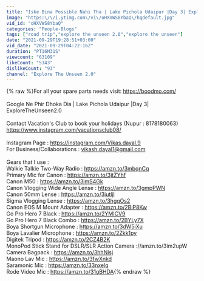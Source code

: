```yaml
---
title: "Iske Bina Possible Nahi Tha | Lake Pichola Udaipur |Day 3| ExploreTheUnseen2.0"
image: "https:\/\/i.ytimg.com\/vi\/oHXVWS8YbaQ\/hqdefault.jpg"
vid_id: "oHXVWS8YbaQ"
categories: "People-Blogs"
tags: ["road trip","explore the unseen 2.0","explore the unseen"]
date: "2021-09-29T19:28:51+03:00"
vid_date: "2021-09-29T04:22:16Z"
duration: "PT16M31S"
viewcount: "63109"
likeCount: "5343"
dislikeCount: "93"
channel: "Explore The Unseen 2.0"
---
```

{% raw %}For all your spare parts needs visit:  <a rel="nofollow" target="blank" href="https://boodmo.com/">https://boodmo.com/</a><br /><br />Google Ne Phir Dhoka Dia | Lake Pichola Udaipur |Day 3| ExploreTheUnseen2.0 <br /><br />Contact Vacation's Club to book your holidays (Nupur : 8178180063)<br /><a rel="nofollow" target="blank" href="https://www.instagram.com/vacationsclub08/">https://www.instagram.com/vacationsclub08/</a><br /><br />Instagram Page : <a rel="nofollow" target="blank" href="https://instagram.com/Vikas.dayal.9">https://instagram.com/Vikas.dayal.9</a><br />For Business/Collaborations  : vikash.dayal1@gmail.com<br /><br />Gears that I use : <br />Walkie Talkie Two-Way Radio : <a rel="nofollow" target="blank" href="https://amzn.to/3mbqnCq">https://amzn.to/3mbqnCq</a><br />Primary Mic for Canon : <a rel="nofollow" target="blank" href="https://amzn.to/3jtZYhf">https://amzn.to/3jtZYhf</a><br />Canon M50 : <a rel="nofollow" target="blank" href="https://amzn.to/3imS4Gk">https://amzn.to/3imS4Gk</a><br />Canon Vlogging Wide Angle Lense : <a rel="nofollow" target="blank" href="https://amzn.to/3gmpPWN">https://amzn.to/3gmpPWN</a><br />Canon 50mm Lense : <a rel="nofollow" target="blank" href="https://amzn.to/3iutljI">https://amzn.to/3iutljI</a><br />Sigma Vlogging Lense : <a rel="nofollow" target="blank" href="https://amzn.to/3hgqOs2">https://amzn.to/3hgqOs2</a><br />Canon EOS M Mount Adapter : <a rel="nofollow" target="blank" href="https://amzn.to/2BiP8Kw">https://amzn.to/2BiP8Kw</a><br />Go Pro Hero 7 Black : <a rel="nofollow" target="blank" href="https://amzn.to/2YMICV9">https://amzn.to/2YMICV9</a><br />Go Pro Hero 7 Black Combo : <a rel="nofollow" target="blank" href="https://amzn.to/2BYLy7X">https://amzn.to/2BYLy7X</a><br />Boya Shortgun Microphone : <a rel="nofollow" target="blank" href="https://amzn.to/3dW5iXu">https://amzn.to/3dW5iXu</a><br />Boya Lavalier Microphone : <a rel="nofollow" target="blank" href="https://amzn.to/2Zkk1py">https://amzn.to/2Zkk1py</a><br />Digitek Tripod : <a rel="nofollow" target="blank" href="https://amzn.to/2CZ4B2K">https://amzn.to/2CZ4B2K</a><br />MonoPod Stick Stand for DSLR/SLR Action Camera ://amzn.to/3im2upW<br />Camera Bagpack : <a rel="nofollow" target="blank" href="https://amzn.to/3hhNisj">https://amzn.to/3hhNisj</a><br />Maono Lav Mic : <a rel="nofollow" target="blank" href="https://amzn.to/3fwXnkd">https://amzn.to/3fwXnkd</a><br />Saramonic Mic : <a rel="nofollow" target="blank" href="https://amzn.to/33nxelq">https://amzn.to/33nxelq</a><br />Rode Video Mic : <a rel="nofollow" target="blank" href="https://amzn.to/31gBHDA">https://amzn.to/31gBHDA</a>{% endraw %}
